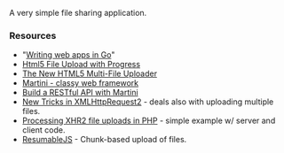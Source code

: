 A very simple file sharing application.

### Resources
* "[Writing web apps in Go](http://talks.golang.org/2011/Writing_Web_Apps_in_Go.pdf)" 
* [Html5 File Upload with Progress](http://www.matlus.com/html5-file-upload-with-progress/)
* [The New HTML5 Multi-File Uploader](http://dojotoolkit.org/documentation/tutorials/1.6/uploader)
* [Martini - classy web framework](https://github.com/go-martini/martini)
* [Build a RESTful API with Martini](http://0value.com/build-a-restful-API-with-Martini)
* [New Tricks in XMLHttpRequest2](http://www.html5rocks.com/en/tutorials/file/xhr2/) - deals also with uploading multiple files.
* [Processing XHR2 file uploads in PHP](http://updates.html5rocks.com/2012/04/Processing-XHR2-file-uploads-in-PHP) - simple example w/ server and client code.
* [ResumableJS](http://resumablejs.com) - Chunk-based upload of files.

